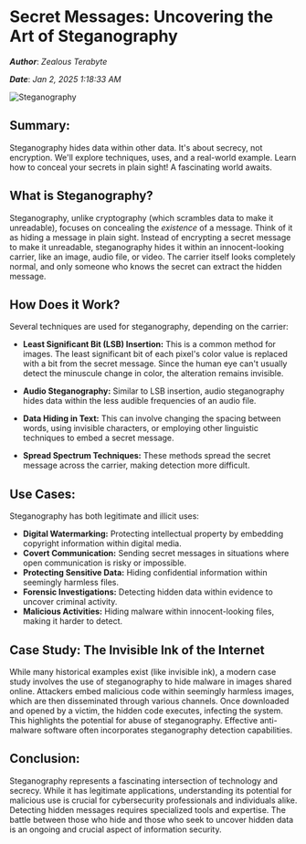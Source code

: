 # Secret Messages: Uncovering the Art of Steganography

***Author***: *Zealous Terabyte*

***Date***: *Jan 2, 2025 1:18:33 AM*

![Steganography](https://www.sdsolutionsllc.com/wp-content/uploads/2015/12/Steganography-1024x768.png)

## Summary:

Steganography hides data within other data.  It's about secrecy, not encryption.  We'll explore techniques, uses, and a real-world example. Learn how to conceal your secrets in plain sight!  A fascinating world awaits.

## What is Steganography?

Steganography, unlike cryptography (which scrambles data to make it unreadable), focuses on concealing the *existence* of a message.  Think of it as hiding a message in plain sight. Instead of encrypting a secret message to make it unreadable, steganography hides it within an innocent-looking carrier, like an image, audio file, or video. The carrier itself looks completely normal, and only someone who knows the secret can extract the hidden message.

## How Does it Work?

Several techniques are used for steganography, depending on the carrier:

* **Least Significant Bit (LSB) Insertion:** This is a common method for images.  The least significant bit of each pixel's color value is replaced with a bit from the secret message.  Since the human eye can't usually detect the minuscule change in color, the alteration remains invisible.

* **Audio Steganography:** Similar to LSB insertion, audio steganography hides data within the less audible frequencies of an audio file.

* **Data Hiding in Text:** This can involve changing the spacing between words, using invisible characters, or employing other linguistic techniques to embed a secret message.

* **Spread Spectrum Techniques:** These methods spread the secret message across the carrier, making detection more difficult.


## Use Cases:

Steganography has both legitimate and illicit uses:

* **Digital Watermarking:** Protecting intellectual property by embedding copyright information within digital media.
* **Covert Communication:** Sending secret messages in situations where open communication is risky or impossible.
* **Protecting Sensitive Data:** Hiding confidential information within seemingly harmless files.
* **Forensic Investigations:** Detecting hidden data within evidence to uncover criminal activity.
* **Malicious Activities:** Hiding malware within innocent-looking files, making it harder to detect.


## Case Study:  The Invisible Ink of the Internet

While many historical examples exist (like invisible ink), a modern case study involves the use of steganography to hide malware in images shared online. Attackers embed malicious code within seemingly harmless images, which are then disseminated through various channels. Once downloaded and opened by a victim, the hidden code executes, infecting the system. This highlights the potential for abuse of steganography.  Effective anti-malware software often incorporates steganography detection capabilities.


## Conclusion:

Steganography represents a fascinating intersection of technology and secrecy.  While it has legitimate applications, understanding its potential for malicious use is crucial for cybersecurity professionals and individuals alike.  Detecting hidden messages requires specialized tools and expertise.  The battle between those who hide and those who seek to uncover hidden data is an ongoing and crucial aspect of information security.